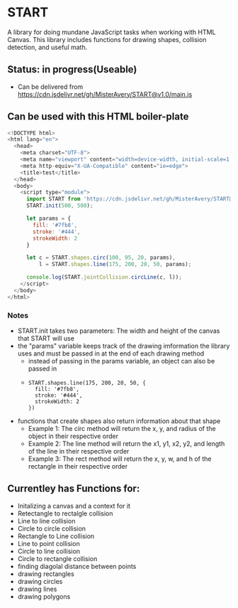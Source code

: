 # START
A library for doing mundane JavaScript tasks when working with HTML Canvas. This library includes functions for drawing shapes, collision detection, and useful math.

## Status: in progress(Useable)
- Can be delivered from https://cdn.jsdelivr.net/gh/MisterAvery/START@v1.0/main.js

## Can be used with this HTML boiler-plate
```javascript
<!DOCTYPE html>
<html lang="en">
  <head>
    <meta charset="UTF-8">
    <meta name="viewport" content="width=device-width, initial-scale=1.0">
    <meta http-equiv="X-UA-Compatible" content="ie=edge">
    <title>test</title>
  </head>
  <body>
    <script type="module">
      import START from 'https://cdn.jsdelivr.net/gh/MisterAvery/START@v1.0/main.js';
      START.init(500, 500);

      let params = {
        fill: '#7fb8',
        stroke: '#444',
        strokeWidth: 2
      }

      let c = START.shapes.circ(100, 95, 20, params),
          l = START.shapes.line(175, 200, 20, 50, params);

      console.log(START.jointCollision.circLine(c, l));
    </script>
  </body>
</html>
```
### Notes
- START.init takes two parameters: The width and height of the canvas that START will use
- the "params" variable keeps track of the drawing imformation the library uses and must be passed in at the end of each drawing method
  - instead of passing in the params variable, an object can also be passed in
  - ```
    START.shapes.line(175, 200, 20, 50, {
      fill: '#7fb8',
      stroke: '#444',
      strokeWidth: 2
    })
    ```
- functions that create shapes also return information about that shape
  - Example 1: The circ method will return the x, y, and radius of the object in their respective order
  - Example 2: The line method will return the x1, y1, x2, y2, and length of the line in their respective order
  - Example 3: The rect method will return the x, y, w, and h of the rectangle in their respective order

## Currentley has Functions for:
 - Initalizing a canvas and a context for it 
 - Retectangle to rectalgle collision
 - Line to line collision
 - Circle to circle collision
 - Rectangle to Line collision
 - Line to point collision
 - Circle to line collision
 - Circle to rectangle collision
 - finding diagolal distance between points
 - drawing rectangles
 - drawing circles
 - drawing lines
 - drawing polygons

